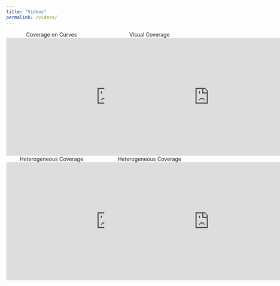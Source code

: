 ```yaml
---
title: "Videos"
permalink: /videos/
---
```



<center>
    <div style="float:left;width:48%">
      Coverage on Curves
      <iframe
        width="560"
        height="315"
        src="https://www.youtube.com/embed/uibdjkQPty0"
        frameborder="0"
        allow="autoplay; encrypted-media; picture-in-picture"
        allowfullscreen>
      </iframe>
    </div>
    <div style="float:right;width:48%">
      Visual Coverage
      <iframe
        width="560"
        height="315"
        src="https://www.youtube.com/embed/T3u5bm8FLU"
        frameborder="0"
        allow="accelerometer; autoplay; encrypted-media; gyroscope; picture-in-picture"
        allowfullscreen>
      </iframe>
    </div>
  </div>
</center>

<center>
    <div style="float:left;width:48%">
        Heterogeneous Coverage
        <iframe
            width="560"
            height="315"
            src="https://www.youtube.com/embed/RbmkOJmka8M"
            frameborder="0"
            allow="autoplay; encrypted-media; picture-in-picture"
            allowfullscreen>
        </iframe>
    </div>
    <div style="float:right;width:48%">
        Heterogeneous Coverage
        <iframe
            width="560"
            height="315"
            src="https://www.youtube.com/embed/BphBnisGWT0"
            frameborder="0"
            allow="accelerometer; autoplay; encrypted-media; gyroscope; picture-in-picture"
            allowfullscreen>
        </iframe>
    </div>
  </div>
</center>

<div class="spacer" style="padding:15%">
</div>

